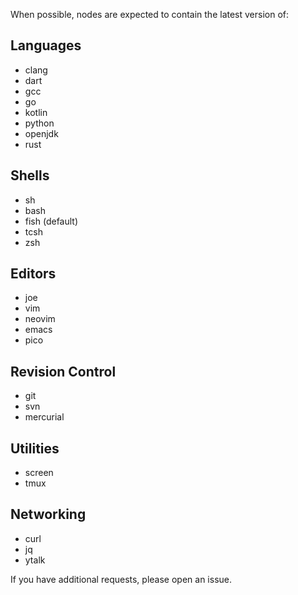 When possible, nodes are expected to contain the latest version of:

## Languages

- clang
- dart
- gcc
- go
- kotlin
- python
- openjdk
- rust

## Shells

- sh
- bash
- fish (default)
- tcsh
- zsh

## Editors

- joe
- vim
- neovim
- emacs
- pico

## Revision Control

- git
- svn
- mercurial

## Utilities

- screen
- tmux

## Networking

- curl
- jq
- ytalk

If you have additional requests, please open an issue.